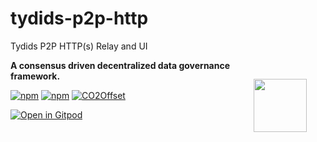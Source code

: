 # tydids-p2p-http
Tydids P2P HTTP(s) Relay and UI

<a href="https://stromdao.de/" target="_blank" title="STROMDAO - Digital Energy Infrastructure"><img src="./static/stromdao.png" align="right" height="85px" hspace="30px" vspace="30px"></a>

**A consensus driven decentralized data governance framework.**

[![npm](https://img.shields.io/npm/dt/tydids-p2p-http.svg)](https://www.npmjs.com/package/tydids-p2p-http)
[![npm](https://img.shields.io/npm/v/tydids-p2p-http.svg)](https://www.npmjs.com/package/tydids-p2p-http)
[![CO2Offset](https://api.corrently.io/v2.0/ghgmanage/statusimg?host=tydids-p2p-http&svg=1)](https://co2offset.io/badge.html?host=tydids-p2p-http)

[![Open in Gitpod](https://gitpod.io/button/open-in-gitpod.svg)](https://gitpod.io/#https://github.com/energychain/tydids-p2p-http)
